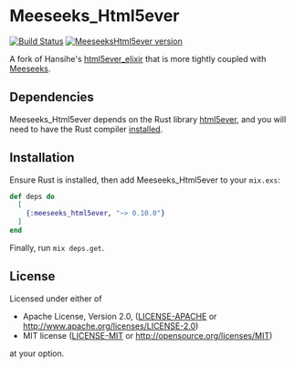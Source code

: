 # Meeseeks_Html5ever

[![Build Status](https://travis-ci.org/mischov/meeseeks_html5ever.svg?branch=master)](https://travis-ci.org/mischov/meeseeks_html5ever)
[![MeeseeksHtml5ever version](https://img.shields.io/hexpm/v/meeseeks_html5ever.svg)](https://hex.pm/packages/meeseeks_html5ever)

A fork of Hansihe's [html5ever_elixir](https://github.com/hansihe/html5ever_elixir) that is more tightly coupled with [Meeseeks](https://github.com/mischov/meeseeks).

## Dependencies

Meeseeks_Html5ever depends on the Rust library [html5ever](https://github.com/servo/html5ever), and you will need to have the Rust compiler [installed](https://www.rust-lang.org/en-US/install.html).

## Installation

Ensure Rust is installed, then add Meeseeks_Html5ever to your `mix.exs`:

```elixir
def deps do
  [
    {:meeseeks_html5ever, "~> 0.10.0"}
  ]
end
```

Finally, run `mix deps.get`.

## License

Licensed under either of

 * Apache License, Version 2.0, ([LICENSE-APACHE](LICENSE-APACHE) or http://www.apache.org/licenses/LICENSE-2.0)
 * MIT license ([LICENSE-MIT](LICENSE-MIT) or http://opensource.org/licenses/MIT)

at your option.
